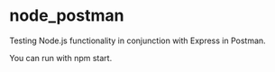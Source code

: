 # node_postman
Testing Node.js functionality in conjunction with Express in Postman.

You can run with npm start.
